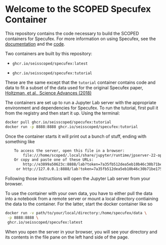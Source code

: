 # Welcome to the SCOPED Specufex Container

This repository contains the code necessary to build the SCOPED containers for Specufex. For more information on using Specufex, see the [documentation](https://specufex.github.io/specufex) and the [code](https://github.com/specufex/specufex).

Two containers are built by this repository:

- `ghcr.io/seisscoped/specufex:latest`

- `ghcr.io/seisscoped/specufex:tutorial`

These are the same except that the `tutorial` container contains code and data to fit a subset of the data used for the original Specufex paper, [Holtzman, et al., Science Advances (2018)](https://advances.sciencemag.org/content/4/5/eaao2929)

The containers are set up to run a Jupyter Lab server with the appropriate environment and dependencies for Specufex. To run the tutorial, first pull it from the registry and then start it up. Using the terminal:

```bash
docker pull ghcr.io/seisscoped/specufex:tutorial
docker run -p 8888:8888 ghcr.io/seisscoped/specufex:tutorial
```

Once the container starts it will print out a bunch of stuff, ending with something like

```bash
    To access the server, open this file in a browser:
        file:///home/scoped/.local/share/jupyter/runtime/jpserver-22-open.html
    Or copy and paste one of these URLs:
        http://e3899a50623c:8888/lab?token=7a35fb512dea5eb10b46c30b71be175f3e55eeefba3aee16
     or http://127.0.0.1:8888/lab?token=7a35fb512dea5eb10b46c30b71be175f3e55eeefba3aee16
```

Following those instructions will open the Jupyter Lab server from your browser.

To use the container with your own data, you have to either pull the data into a notebook from a remote server or mount a local directory contiaining the data to the container. For the latter, start the docker container like so

```bash
docker run -v path/to/your/local/directory:/home/specufex/data \
 -p 8888:8888 \
 ghcr.io/seisscoped/specufex:latest
```

When you open the server in your browser, you will see your directory and its contents in the file pane on the left hand side of the page.
